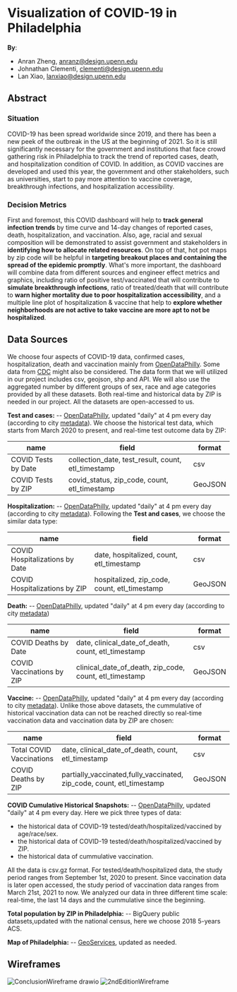 # Visualization of COVID-19 in Philadelphia

**By**:
* Anran Zheng, anranz@design.upenn.edu
* Johnathan Clementi, clementi@design.upenn.edu
* Lan Xiao, lanxiao@design.upenn.edu

## Abstract
### Situation

COVID-19 has been spread worldwide since 2019, and there has been a new peek of the outbreak in the US at the beginning of 2021. So it is still significantly necessary for the government and institutions that face crowd gathering risk in Philadelphia to track the trend of reported cases, death, and hospitalization condition of COVID. In addition, as COVID vaccines are developed and used this year, the government and other stakeholders, such as universities, start to pay more attention to vaccine coverage, breakthrough infections, and hospitalization accessibility.

### Decision Metrics

First and foremost, this COVID dashboard will help to **track general infection trends** by time curve and 14-day changes of reported cases, death, hospitalization, and vaccination. Also, age, racial and sexual composition will be demonstrated to assist government and stakeholders in **identifying how to allocate related resources**. On top of that, hot pot maps by zip code will be helpful in **targeting breakout places and containing the spread of the epidemic promptly**. What's more important, the dashboard will combine data from different sources and engineer effect metrics and graphics, including ratio of positive test/vaccinated that will contribute to **simulate breakthrough infections**, ratio of treated/death that will contribute to **warn higher mortality due to poor hospitalization accessibility**, and a multiple line plot of hospitalization & vaccine that help to **explore whether neighborhoods are not active to take vaccine are more apt to not be hospitalized**.

## Data Sources
We choose four aspects of COVID-19 data, confirmed cases, hospitalization, death and vaccination mainly from [OpenDataPhilly](https://www.opendataphilly.org/dataset/covid-cases). Some data from [CDC](https://data.cdc.gov/browse) might also be considered. The data form that we will utilized in our project includes csv, geojson, shp and API.  We will also use the aggregated number by different groups of sex, race and age categories provided by all these datasets. Both real-time and historical data by ZIP is needed in our project. All the datasets are open-accessed to us. 

**Test and cases:** -- [OpenDataPhilly](https://www.opendataphilly.org/dataset/covid-cases), updated "daily" at 4 pm every day (according to city [metadata](https://metadata.phila.gov/#home/datasetdetails/5ea725f6890f920015c17af8/representationdetails/5ea73b68890f920015c190d3/)). We choose the historical test data, which starts from March 2020 to present, and real-time test outcome data by ZIP:

  name  | field  | format
  ------------- | ------------- | -------------
 COVID Tests by Date   | collection_date, test_result, count, etl_timestamp  | csv
COVID Tests by ZIP    | covid_status, zip_code, count, etl_timestamp  | GeoJSON

**Hospitalization:** -- [OpenDataPhilly](https://www.opendataphilly.org/dataset/covid-hospitalizations), updated "daily" at 4 pm every day (according to city [metadata](https://metadata.phila.gov/#home/datasetdetails/5efb5dc2bec0b10015172d9b/representationdetails/5efb6f4a2f3c4c00199b0c84/)). Following the **Test and cases**, we choose the similar data type:  

  name  | field  | format
  ------------- | ------------- | -------------
COVID Hospitalizations by Date   | date, hospitalized, count, etl_timestamp  | csv
COVID Hospitalizations by ZIP    | hospitalized, zip_code, count, etl_timestamp | GeoJSON

**Death:** -- [OpenDataPhilly](https://www.opendataphilly.org/dataset/covid-deaths), updated "daily" at 4 pm every day (according to city [metadata](https://metadata.phila.gov/#home/datasetdetails/5efb5dc2bec0b10015172d9b/representationdetails/5efb6f4a2f3c4c00199b0c84/))

  name  | field  | format
  ------------- | ------------- | -------------
COVID Deaths by Date   | date, clinical_date_of_death, count, etl_timestamp  | csv
COVID Vaccinations by ZIP    | clinical_date_of_death, zip_code, count, etl_timestamp | GeoJSON

**Vaccine:** -- [OpenDataPhilly](https://www.opendataphilly.org/dataset/covid-vaccinations), updated "daily" at 4 pm every day (according to city [metadata](https://metadata.phila.gov/#home/datasetdetails/601abeb9f910a2001ce794e2/representationdetails/60b93022a59bf60021d2a63a/)). Unlike those above datasets, the cummulative of historical vaccination data can not be reached directly so real-time vaccination data and vaccination data by ZIP are chosen:

  name  | field  | format
  ------------- | ------------- | -------------
Total COVID Vaccinations   | date, clinical_date_of_death, count, etl_timestamp  | csv
COVID Deaths by ZIP    | partially_vaccinated,fully_vaccinated, zip_code, count, etl_timestamp | GeoJSON

**COVID Cumulative Historical Snapshots:** -- [OpenDataPhilly](https://www.opendataphilly.org/dataset/covid-cumulative-historical-data), updated "daily" at 4 pm every day. Here we pick three types of data:

  - the historical data of COVID-19 tested/death/hospitalized/vaccined by age/race/sex.
  - the historical data of COVID-19 tested/death/hospitalized/vaccined by ZIP.
  - the historical data of cummulative vaccination. 

All the data is csv.gz format. For tested/death/hospitalized data, the study period ranges from September 1st, 2020 to present. Since vaccination data is later open accessed, the study period of vaccination data ranges from March 21st, 2021 to now. We analyzed our data in three different time scale: real-time, the last 14 days and the cummulative since the beginning.

**Total population by ZIP in Philadelphia:** -- BigQuery public datasets,updated with the national census, here we choose 2018 5-years ACS.

**Map of Philadelphia:** -- [GeoServices](https://github.com/PhiladelphiaController/esri2gpd), updated as needed.


## Wireframes
![ConclusionWireframe drawio](https://user-images.githubusercontent.com/90301308/141871347-633dbcb8-497b-4296-ba3a-3cbb24032286.png)
![2ndEditionWireframe](https://user-images.githubusercontent.com/90301308/141871358-9990990e-aec4-426a-96a1-1d8278c869dc.png)




